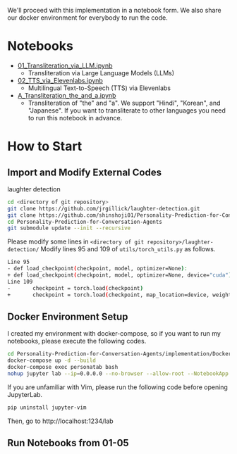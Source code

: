 We'll proceed with this implementation in a notebook form. We also share our docker environment for everybody to run the code.

# Notebooks
- [01_Transliteration_via_LLM.ipynb](https://github.com/shinshoji01/MacST-project-page/blob/main/implementation/notebooks/01_Transliteration_via_LLM.ipynb)
  - Transliteration via Large Language Models (LLMs)
- [02_TTS_via_Elevenlabs.ipynb](https://github.com/shinshoji01/MacST-project-page/blob/main/implementation/notebooks/02_TTS_via_Elevenlabs.ipynb)
  - Multilingual Text-to-Speech (TTS) via Elevenlabs
- [A_Transliteration_the_and_a.ipynb](https://github.com/shinshoji01/MacST-project-page/blob/main/implementation/notebooks/A_Transliteration_the_and_a.ipynb)
  - Transliteration of "the" and "a". We support "Hindi", "Korean", and "Japanese". If you want to transliterate to other languages you need to run this notebook in advance.

# How to Start
## Import and Modify External Codes
laughter detection
```bash
cd <directory of git repository>
git clone https://github.com/jrgillick/laughter-detection.git
git clone https://github.com/shinshoji01/Personality-Prediction-for-Conversation-Agents.git
cd Personality-Prediction-for-Conversation-Agents
git submodule update --init --recursive
```
Please modify some lines in `<directory of git repository>/laughter-detection/`
Modify lines 95 and 109 of `utils/torch_utils.py` as follows.
```bash
Line 95
- def load_checkpoint(checkpoint, model, optimizer=None):
+ def load_checkpoint(checkpoint, model, optimizer=None, device="cuda"):
Line 109
-       checkpoint = torch.load(checkpoint)
+       checkpoint = torch.load(checkpoint, map_location=device, weights_only=False)
```
## Docker Environment Setup
I created my environment with docker-compose, so if you want to run my notebooks, please execute the following codes.
```bash
cd Personality-Prediction-for-Conversation-Agents/implementation/Docker
docker-compose up -d --build
docker-compose exec personatab bash
nohup jupyter lab --ip=0.0.0.0 --no-browser --allow-root --NotebookApp.token='' --port 1234 &
```
If you are unfamiliar with Vim, please run the following code before opening JupyterLab.
```bash
pip uninstall jupyter-vim
```

Then, go to http://localhost:1234/lab

## Run Notebooks from 01-05
